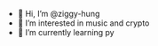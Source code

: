 - 👋 Hi, I’m @ziggy-hung
- 👀 I’m interested in music and crypto
- 🌱 I’m currently learning py


<!---
ziggy-hung/ziggy-hung is a ✨ special ✨ repository because its `README.md` (this file) appears on your GitHub profile.
You can click the Preview link to take a look at your changes.
--->
